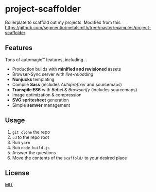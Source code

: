 # project-scaffolder

Boilerplate to scaffold out my projects. Modified from this: https://github.com/segmentio/metalsmith/tree/master/examples/project-scaffolder

## Features

Tons of automagic&trade; features, including&hellip;

- Production builds with **minified and revisioned** assets
- Browser-Sync server with _live-reloading_
- **Nunjucks** templating
- Compile **Sass** (includes _Autoprefixer_ and sourcemaps)
- **Transpile ES6** with _Babel & Browserify_ (includes sourcemaps)
- Image optimization & compression
- **SVG spritesheet** generation
- Simple **semver** management

## Usage

1. `git clone` the repo
2. `cd` to the repo root
3. Run `yarn`
4. Run `node build.js`
5. Answer the questions
6. Move the contents of the `scaffold/` to your desired place

## License

[MIT](/LICENSE)
